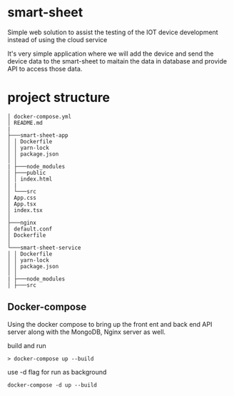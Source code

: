 # smart-sheet

Simple web solution to assist the testing of the IOT device development instead of using the cloud service

It's very simple application where we will add the device and send the device data to the smart-sheet to maitain the data in database and provide API to access those data.

# project structure
```
│ docker-compose.yml
│ README.md
|
├───smart-sheet-app
│ │ Dockerfile
│ │ yarn-lock
│ │ package.json
│ │
| ├───node_modules
│ ├───public
│ │ index.html
│ |
│ └───src
│ App.css
│ App.tsx
│ index.tsx
│
├───nginx
│ default.conf
│ Dockerfile
│
└───smart-sheet-service
│ │ Dockerfile
│ │ yarn-lock
│ │ package.json
│ │
| ├───node_modules
│ ├───src
```
## Docker-compose

Using the docker compose to bring up the front ent and back end API server along with the MongoDB, Nginx server as well.

build and run

```
> docker-compose up --build
```

use -d flag for run as background

```
docker-compose -d up --build
```
